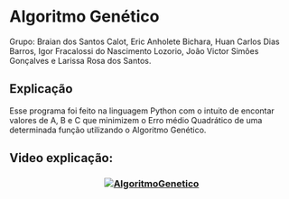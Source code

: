 # Algoritmo Genético

Grupo: Braian dos Santos Calot, Eric Anholete Bichara, Huan Carlos Dias Barros, Igor Fracalossi do Nascimento Lozorio, João Victor Simões Gonçalves e Larissa Rosa dos Santos.

## Explicação 
Esse programa foi feito na linguagem Python com o intuito de encontar valores de A, B e C que minimizem o Erro médio Quadrático de uma determinada função utilizando o Algoritmo Genético.
   

## Video explicação: <br>
<h3 align="center">
    
[![AlgoritmoGenetico](https://img.youtube.com/vi/XgQZTyLZ52w/0.jpg)](https://www.youtube.com/watch?v=XgQZTyLZ52w)

</h3>
